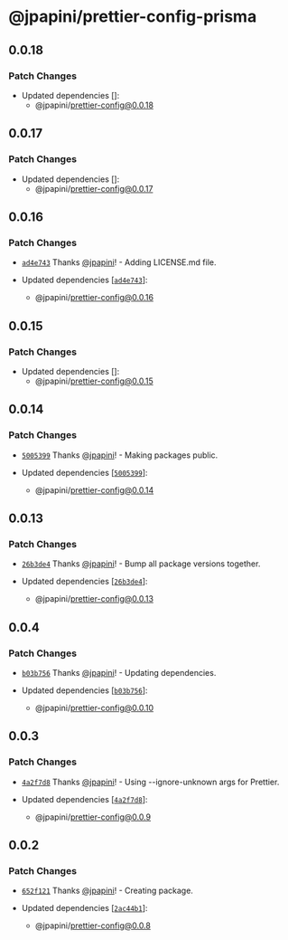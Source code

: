 # @jpapini/prettier-config-prisma

## 0.0.18

### Patch Changes

-   Updated dependencies []:
    -   @jpapini/prettier-config@0.0.18

## 0.0.17

### Patch Changes

-   Updated dependencies []:
    -   @jpapini/prettier-config@0.0.17

## 0.0.16

### Patch Changes

-   [`ad4e743`](https://github.com/jpapini/tools-javascript/commit/ad4e743cdfa20c8523782cfa956fee9ea47c38e8) Thanks [@jpapini](https://github.com/jpapini)! - Adding LICENSE.md file.

-   Updated dependencies [[`ad4e743`](https://github.com/jpapini/tools-javascript/commit/ad4e743cdfa20c8523782cfa956fee9ea47c38e8)]:
    -   @jpapini/prettier-config@0.0.16

## 0.0.15

### Patch Changes

-   Updated dependencies []:
    -   @jpapini/prettier-config@0.0.15

## 0.0.14

### Patch Changes

-   [`5005399`](https://github.com/jpapini/tools-javascript/commit/5005399a883932bc9f2f0e3b90c7a2af513c89ae) Thanks [@jpapini](https://github.com/jpapini)! - Making packages public.

-   Updated dependencies [[`5005399`](https://github.com/jpapini/tools-javascript/commit/5005399a883932bc9f2f0e3b90c7a2af513c89ae)]:
    -   @jpapini/prettier-config@0.0.14

## 0.0.13

### Patch Changes

-   [`26b3de4`](https://github.com/jpapini/tools-javascript/commit/26b3de4c9930566b5fbcd00d0a6de22374724242) Thanks [@jpapini](https://github.com/jpapini)! - Bump all package versions together.

-   Updated dependencies [[`26b3de4`](https://github.com/jpapini/tools-javascript/commit/26b3de4c9930566b5fbcd00d0a6de22374724242)]:
    -   @jpapini/prettier-config@0.0.13

## 0.0.4

### Patch Changes

-   [`b03b756`](https://github.com/jpapini/tools-javascript/commit/b03b756a3ade567deea9705b39105109b80341e9) Thanks [@jpapini](https://github.com/jpapini)! - Updating dependencies.

-   Updated dependencies [[`b03b756`](https://github.com/jpapini/tools-javascript/commit/b03b756a3ade567deea9705b39105109b80341e9)]:
    -   @jpapini/prettier-config@0.0.10

## 0.0.3

### Patch Changes

-   [`4a2f7d8`](https://github.com/jpapini/tools-javascript/commit/4a2f7d8539dbd0f1d95c10ac84cb1d90bac7e38b) Thanks [@jpapini](https://github.com/jpapini)! - Using --ignore-unknown args for Prettier.

-   Updated dependencies [[`4a2f7d8`](https://github.com/jpapini/tools-javascript/commit/4a2f7d8539dbd0f1d95c10ac84cb1d90bac7e38b)]:
    -   @jpapini/prettier-config@0.0.9

## 0.0.2

### Patch Changes

-   [`652f121`](https://github.com/jpapini/tools-javascript/commit/652f121aa33183ca9f31c2f88c58a8df24885265) Thanks [@jpapini](https://github.com/jpapini)! - Creating package.

-   Updated dependencies [[`2ac44b1`](https://github.com/jpapini/tools-javascript/commit/2ac44b133af9a83ab25e6e3b03262646dcde5570)]:
    -   @jpapini/prettier-config@0.0.8
